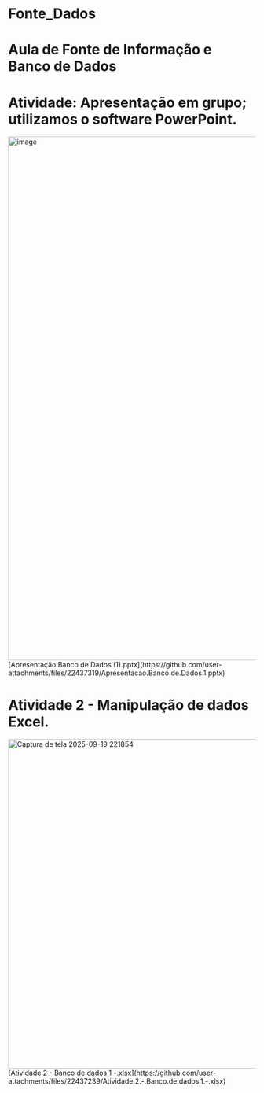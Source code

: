 # Fonte_Dados
# Aula de Fonte de Informação e Banco de Dados
# Atividade: Apresentação em grupo; utilizamos o software PowerPoint.
<img width="1750" height="1065" alt="image" src="https://github.com/user-attachments/assets/9156903b-87a4-4aaf-aae2-71eb2f13c912" />
[Apresentação Banco de Dados (1).pptx](https://github.com/user-attachments/files/22437319/Apresentacao.Banco.de.Dados.1.pptx)



# Atividade 2 - Manipulação de dados Excel.
<img width="1850" height="670" alt="Captura de tela 2025-09-19 221854" src="https://github.com/user-attachments/assets/4720b5e8-2a37-4a22-b2ac-f8b96a52a188" />
[Atividade 2 - Banco de dados  1 -.xlsx](https://github.com/user-attachments/files/22437239/Atividade.2.-.Banco.de.dados.1.-.xlsx)
